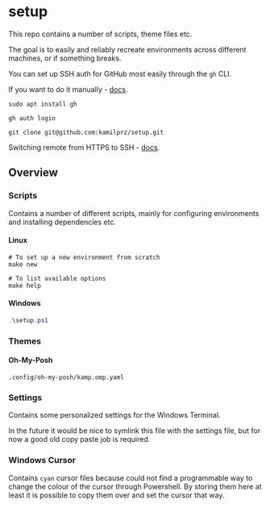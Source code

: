 # setup

This repo contains a number of scripts, theme files etc.

The goal is to easily and reliably recreate environments across different machines, or if something breaks.

You can set up SSH auth for GitHub most easily through the `gh` CLI.

If you want to do it manually - [docs](https://docs.github.com/en/authentication/keeping-your-account-and-data-secure/about-authentication-to-github#ssh).

```shell
sudo apt install gh

gh auth login

git clone git@github.com:kamilprz/setup.git
```

Switching remote from HTTPS to SSH - [docs](https://docs.github.com/en/get-started/git-basics/managing-remote-repositories#switching-remote-urls-from-https-to-ssh).

## Overview

### Scripts

Contains a number of different scripts, mainly for configuring environments and installing dependencies etc.

#### Linux

```shell
# To set up a new environment from scratch
make new

# To list available options
make help
```

#### Windows

```powershell
.\setup.ps1
```

### Themes

#### Oh-My-Posh

`.config/oh-my-posh/kamp.omp.yaml`

### Settings

Contains some personalized settings for the Windows Terminal.

In the future it would be nice to symlink this file with the settings file, but for now a good old copy paste job is required.

### Windows Cursor

Contains `cyan` cursor files because could not find a programmable way to change the colour of the cursor through Powershell. By storing them here at least it is possible to copy them over and set the cursor that way.
